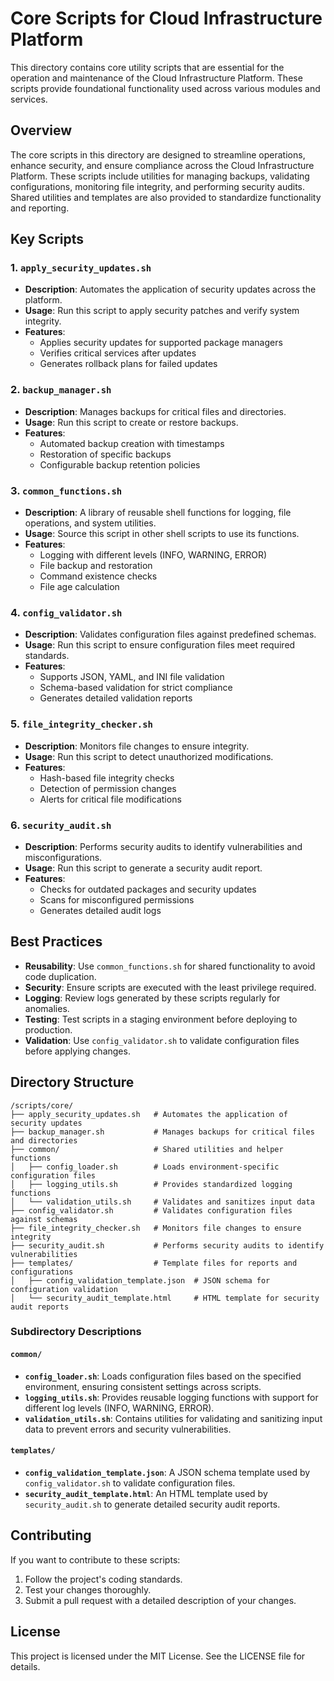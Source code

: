 # Core Scripts for Cloud Infrastructure Platform

This directory contains core utility scripts that are essential for the operation and maintenance of the Cloud Infrastructure Platform. These scripts provide foundational functionality used across various modules and services.

## Overview

The core scripts in this directory are designed to streamline operations, enhance security, and ensure compliance across the Cloud Infrastructure Platform. These scripts include utilities for managing backups, validating configurations, monitoring file integrity, and performing security audits. Shared utilities and templates are also provided to standardize functionality and reporting.

## Key Scripts

### 1. `apply_security_updates.sh`
- **Description**: Automates the application of security updates across the platform.
- **Usage**: Run this script to apply security patches and verify system integrity.
- **Features**:
  - Applies security updates for supported package managers
  - Verifies critical services after updates
  - Generates rollback plans for failed updates

### 2. `backup_manager.sh`
- **Description**: Manages backups for critical files and directories.
- **Usage**: Run this script to create or restore backups.
- **Features**:
  - Automated backup creation with timestamps
  - Restoration of specific backups
  - Configurable backup retention policies

### 3. `common_functions.sh`
- **Description**: A library of reusable shell functions for logging, file operations, and system utilities.
- **Usage**: Source this script in other shell scripts to use its functions.
- **Features**:
  - Logging with different levels (INFO, WARNING, ERROR)
  - File backup and restoration
  - Command existence checks
  - File age calculation

### 4. `config_validator.sh`
- **Description**: Validates configuration files against predefined schemas.
- **Usage**: Run this script to ensure configuration files meet required standards.
- **Features**:
  - Supports JSON, YAML, and INI file validation
  - Schema-based validation for strict compliance
  - Generates detailed validation reports

### 5. `file_integrity_checker.sh`
- **Description**: Monitors file changes to ensure integrity.
- **Usage**: Run this script to detect unauthorized modifications.
- **Features**:
  - Hash-based file integrity checks
  - Detection of permission changes
  - Alerts for critical file modifications

### 6. `security_audit.sh`
- **Description**: Performs security audits to identify vulnerabilities and misconfigurations.
- **Usage**: Run this script to generate a security audit report.
- **Features**:
  - Checks for outdated packages and security updates
  - Scans for misconfigured permissions
  - Generates detailed audit logs

## Best Practices

- **Reusability**: Use `common_functions.sh` for shared functionality to avoid code duplication.
- **Security**: Ensure scripts are executed with the least privilege required.
- **Logging**: Review logs generated by these scripts regularly for anomalies.
- **Testing**: Test scripts in a staging environment before deploying to production.
- **Validation**: Use `config_validator.sh` to validate configuration files before applying changes.

## Directory Structure

```
/scripts/core/
├── apply_security_updates.sh   # Automates the application of security updates
├── backup_manager.sh           # Manages backups for critical files and directories
├── common/                     # Shared utilities and helper functions
│   ├── config_loader.sh        # Loads environment-specific configuration files
│   ├── logging_utils.sh        # Provides standardized logging functions
│   └── validation_utils.sh     # Validates and sanitizes input data
├── config_validator.sh         # Validates configuration files against schemas
├── file_integrity_checker.sh   # Monitors file changes to ensure integrity
├── security_audit.sh           # Performs security audits to identify vulnerabilities
├── templates/                  # Template files for reports and configurations
│   ├── config_validation_template.json  # JSON schema for configuration validation
│   └── security_audit_template.html     # HTML template for security audit reports
```

### Subdirectory Descriptions

#### `common/`
- **`config_loader.sh`**: Loads configuration files based on the specified environment, ensuring consistent settings across scripts.
- **`logging_utils.sh`**: Provides reusable logging functions with support for different log levels (INFO, WARNING, ERROR).
- **`validation_utils.sh`**: Contains utilities for validating and sanitizing input data to prevent errors and security vulnerabilities.

#### `templates/`
- **`config_validation_template.json`**: A JSON schema template used by `config_validator.sh` to validate configuration files.
- **`security_audit_template.html`**: An HTML template used by `security_audit.sh` to generate detailed security audit reports.

## Contributing

If you want to contribute to these scripts:
1. Follow the project's coding standards.
2. Test your changes thoroughly.
3. Submit a pull request with a detailed description of your changes.

## License

This project is licensed under the MIT License. See the LICENSE file for details.
